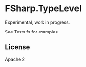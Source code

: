 FSharp.TypeLevel
================

Experimental, work in progress.

See Tests.fs for examples.

## License

Apache 2
